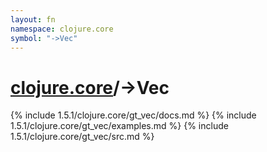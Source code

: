 ```yaml
---
layout: fn
namespace: clojure.core
symbol: "->Vec"
---
```


# [clojure.core](../)/->Vec

{% include 1.5.1/clojure.core/gt_vec/docs.md %}
{% include 1.5.1/clojure.core/gt_vec/examples.md %}
{% include 1.5.1/clojure.core/gt_vec/src.md %}

